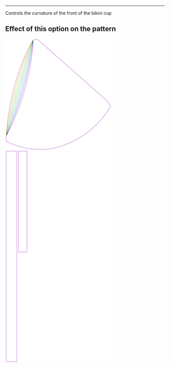 ---

Controls the curvature of the front of the bikini cup


## Effect of this option on the pattern
![This image shows the effect of this option by superimposing several variants that have a different value for this option](bee_frontcurve_sample.svg "Effect of this option on the pattern")